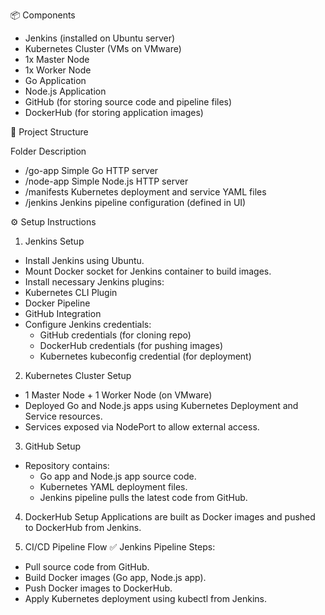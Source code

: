 📦 Components
- Jenkins (installed on Ubuntu server)
- Kubernetes Cluster (VMs on VMware)
- 1x Master Node
- 1x Worker Node
- Go Application
- Node.js Application
- GitHub (for storing source code and pipeline files)
- DockerHub (for storing application images)

🚀 Project Structure

Folder	Description
- /go-app	Simple Go HTTP server
- /node-app	Simple Node.js HTTP server
- /manifests	Kubernetes deployment and service YAML files
- /jenkins	Jenkins pipeline configuration (defined in UI)

⚙️ Setup Instructions
1. Jenkins Setup
- Install Jenkins using Ubuntu.
- Mount Docker socket for Jenkins container to build images.
- Install necessary Jenkins plugins:
- Kubernetes CLI Plugin
- Docker Pipeline
- GitHub Integration
- Configure Jenkins credentials:
  * GitHub credentials (for cloning repo)
  * DockerHub credentials (for pushing images)
  * Kubernetes kubeconfig credential (for deployment)

2. Kubernetes Cluster Setup
- 1 Master Node + 1 Worker Node (on VMware)
- Deployed Go and Node.js apps using Kubernetes Deployment and Service resources.
- Services exposed via NodePort to allow external access.

3. GitHub Setup
- Repository contains:
  * Go app and Node.js app source code.
  * Kubernetes YAML deployment files.
  * Jenkins pipeline pulls the latest code from GitHub.

4. DockerHub Setup
Applications are built as Docker images and pushed to DockerHub from Jenkins.

5. CI/CD Pipeline Flow
✅ Jenkins Pipeline Steps:

- Pull source code from GitHub.
- Build Docker images (Go app, Node.js app).
- Push Docker images to DockerHub.
- Apply Kubernetes deployment using kubectl from Jenkins.
